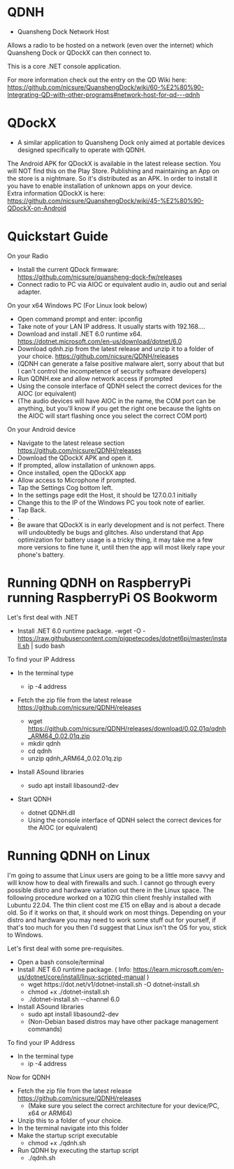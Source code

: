 # QDNH
- Quansheng Dock Network Host

Allows a radio to be hosted on a network (even over the internet) which Quansheng Dock or QDockX can then connect to.  

This is a core .NET console application.

For more information check out the entry on the QD Wiki here:  https://github.com/nicsure/QuanshengDock/wiki/60-%E2%80%90-Integrating-QD-with-other-programs#network-host-for-qd---qdnh

# QDockX
- A similar application to Quansheng Dock only aimed at portable devices designed specifically to operate with QDNH.

The Android APK for QDockX is available in the latest release section. You will NOT find this on the Play Store. Publishing and maintaining an App on the store is a nightmare. So it's distributed as an APK. In order to install it you have to enable installation of unknown apps on your device.  
Extra information QDockX is here: https://github.com/nicsure/QuanshengDock/wiki/45-%E2%80%90-QDockX-on-Android


# Quickstart Guide
On your Radio
- Install the current QDock firmware: https://github.com/nicsure/quansheng-dock-fw/releases
- Connect radio to PC via AIOC or equivalent audio in, audio out and serial adapter.

On your x64 Windows PC (For Linux look below)
- Open command prompt and enter: ipconfig
- Take note of your LAN IP address. It usually starts with 192.168....
- Download and install .NET 6.0 runtime x64. https://dotnet.microsoft.com/en-us/download/dotnet/6.0
- Download qdnh.zip from the latest release and unzip it to a folder of your choice. https://github.com/nicsure/QDNH/releases
- (QDNH can generate a false positive malware alert, sorry about that but I can't control the incompetence of security software developers)
- Run QDNH.exe and allow network access if prompted
- Using the console interface of QDNH select the correct devices for the AIOC (or equivalent)
- (The audio devices will have AIOC in the name, the COM port can be anything, but you'll know if you get the right one because the lights on the AIOC will start flashing once you select the correct COM port)

On your Android device
- Navigate to the latest release section https://github.com/nicsure/QDNH/releases
- Download the QDockX APK and open it.
- If prompted, allow installation of unknown apps.
- Once installed, open the QDockX app
- Allow access to Microphone if prompted.
- Tap the Settings Cog bottom left.
- In the settings page edit the Host, it should be 127.0.0.1 initially
- Change this to the IP of the Windows PC you took note of earlier.
- Tap Back.
- .
- Be aware that QDockX is in early development and is not perfect. There will undoubtedly be bugs and glitches. Also understand that App optimization for battery usage is a tricky thing, it may take me a few more versions to fine tune it, until then the app will most likely rape your phone's battery.

# Running QDNH on RaspberryPi running RaspberryPi OS Bookworm
Let's first deal with .NET
- Install .NET 6.0 runtime package.
  -wget -O - https://raw.githubusercontent.com/pjgpetecodes/dotnet6pi/master/install.sh | sudo bash

To find your IP Address
- In the terminal type
  - ip -4 address

- Fetch the zip file from the latest release https://github.com/nicsure/QDNH/releases
  - wget https://github.com/nicsure/QDNH/releases/download/0.02.01q/qdnh_ARM64_0.02.01q.zip
  - mkdir qdnh
  - cd qdnh
  - unzip qdnh_ARM64_0.02.01q.zip
- Install ASound libraries
  - sudo apt install libasound2-dev
- Start QDNH
  - dotnet QDNH.dll
  - Using the console interface of QDNH select the correct devices for the AIOC (or equivalent)


# Running QDNH on Linux
I'm going to assume that Linux users are going to be a little more savvy and will know how to deal with firewalls and such. I cannot go through every possible distro and hardware variation out there in the Linux space. The following procedure worked on a 10ZIG thin client freshly installed with Lubuntu 22.04. The thin client cost me £15 on eBay and is about a decade old. So if it works on that, it should work on most things. Depending on your distro and hardware you may need to work some stuff out for yourself, if that's too much for you then I'd suggest that Linux isn't the OS for you, stick to Windows.   
  
Let's first deal with some pre-requisites.
- Open a bash console/terminal
- Install .NET 6.0 runtime package. ( Info: https://learn.microsoft.com/en-us/dotnet/core/install/linux-scripted-manual )
  - wget ht</b>tps://dot.net/v1/dotnet-install.sh -O dotnet-install.sh
  - chmod +x ./dotnet-install.sh
  - ./dotnet-install.sh --channel 6.0
- Install ASound libraries
  - sudo apt install libasound2-dev
  - (Non-Debian based distros may have other package management commands)  

To find your IP Address
- In the terminal type
  - ip -4 address  

Now for QDNH
- Fetch the zip file from the latest release https://github.com/nicsure/QDNH/releases
  - (Make sure you select the correct architecture for your device/PC, x64 or ARM64)
- Unzip this to a folder of your choice.
- In the terminal navigate into this folder
- Make the startup script executable
  - chmod +x ./qdnh.sh
- Run QDNH by executing the startup script
  - ./qdnh.sh


